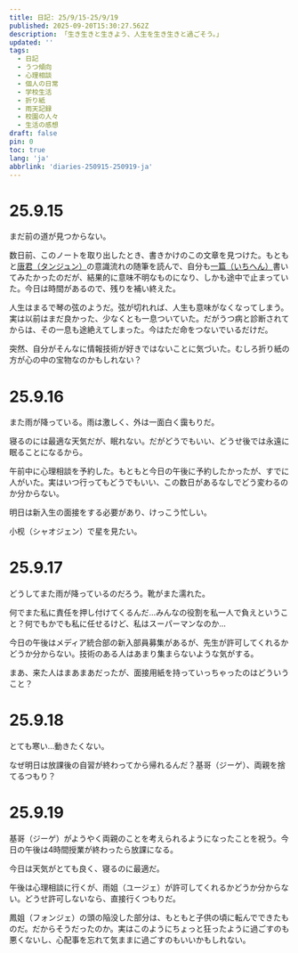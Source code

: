 ```yaml
---
title: 日記: 25/9/15-25/9/19
published: 2025-09-20T15:30:27.562Z
description: 「生き生きと生きよう、人生を生き生きと過ごそう。」
updated: ''
tags:
  - 日記
  - うつ傾向
  - 心理相談
  - 個人の日常
  - 学校生活
  - 折り紙
  - 雨天記録
  - 校園の人々
  - 生活の感想
draft: false
pin: 0
toc: true
lang: 'ja'
abbrlink: 'diaries-250915-250919-ja'
---
```

# 25.9.15
まだ前の道が見つからない。

数日前、このノートを取り出したとき、書きかけのこの文章を見つけた。もともと[唐君（タンジュン）](https://blog.tsxc.xyz)の意識流れの随筆を読んで、自分も[一篇（いちへん）](https://log.eaverse.top/memos/nXTpFYVWRbGSvWbErH7ozJ)書いてみたかったのだが、結果的に意味不明なものになり、しかも途中で止まっていた。今日は時間があるので、残りを補い終えた。

人生はまるで琴の弦のようだ。弦が切れれば、人生も意味がなくなってしまう。実は以前はまだ良かった、少なくとも一息ついていた。だがうつ病と診断されてからは、その一息も途絶えてしまった。今はただ命をつないでいるだけだ。

突然、自分がそんなに情報技術が好きではないことに気づいた。むしろ折り紙の方が心の中の宝物なのかもしれない？

# 25.9.16
また雨が降っている。雨は激しく、外は一面白く靄もりだ。

寝るのには最適な天気だが、眠れない。だがどうでもいい、どうせ後では永遠に眠ることになるから。

午前中に心理相談を予約した。もともと今日の午後に予約したかったが、すでに人がいた。実はいつ行ってもどうでもいい、この数日があるなしでどう変わるのか分からない。

明日は新入生の面接をする必要があり、けっこう忙しい。

小枧（シャオジェン）で星を見たい。

# 25.9.17
どうしてまた雨が降っているのだろう。靴がまた濡れた。

何でまた私に責任を押し付けてくるんだ…みんなの役割を私一人で負えということ？何でもかでも私に任せるけど、私はスーパーマンなのか…

今日の午後はメディア統合部の新入部員募集があるが、先生が許可してくれるかどうか分からない。技術のある人はあまり集まらないような気がする。

まあ、来た人はまあまあだったが、面接用紙を持っていっちゃったのはどういうこと？

# 25.9.18
とても寒い…動きたくない。

なぜ明日は放課後の自習が終わってから帰れるんだ？基哥（ジーゲ）、両親を捨てるつもり？

# 25.9.19
基哥（ジーゲ）がようやく両親のことを考えられるようになったことを祝う。今日の午後は4時間授業が終わったら放課になる。

今日は天気がとても良く、寝るのに最適だ。

午後は心理相談に行くが、雨姐（ユージェ）が許可してくれるかどうか分からない。どうせ許可しないなら、直接行くつもりだ。

鳳姐（フォンジェ）の頭の陥没した部分は、もともと子供の頃に転んでできたものだ。だからそうだったのか。実はこのようにちょっと狂ったように過ごすのも悪くないし、心配事を忘れて気ままに過ごすのもいいかもしれない。
